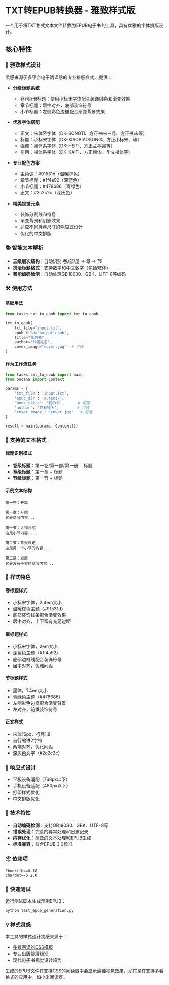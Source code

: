 # TXT转EPUB转换器 - 雅致样式版

一个用于将TXT格式文本文件转换为EPUB电子书的工具，具有优雅的字体排版设计。

## 核心特性

### 🎨 雅致样式设计
灵感来源于多平台电子阅读器的专业排版样式，提供：

- **分级标题系统**
  - 卷/部/册标题：使用小标宋字体配合装饰线条和渐变效果
  - 章节标题：居中对齐，底部装饰符号
  - 小节标题：左侧彩色边框配合渐变背景效果

- **优雅字体搭配**
  - 正文：宋体系字体（DK-SONGTI、方正书宋三号、方正书宋等）
  - 标题：小标宋字体（DK-XIAOBIAOSONG、方正小标宋、等）
  - 强调：黑体系字体（DK-HEITI、方正兰亭黑等）
  - 引用：楷体系字体（DK-KAITI、方正楷体、华文楷体等）

- **专业配色方案**
  - 主色调：#91531d（温暖棕色）
  - 章节标题：#1f4a92（深蓝色）
  - 小节标题：#478686（青绿色）
  - 正文：#2c2c2c（深灰色）

- **精美视觉元素**
  - 装饰分割线和符号
  - 渐变背景和阴影效果
  - 适应不同屏幕尺寸的响应式设计
  - 优化的中文排版

### 📚 智能文本解析
- **三级层次结构**：自动识别 卷/部/册 → 章 → 节
- **灵活标题格式**：支持数字和中文数字（包括繁体）
- **智能编码检测**：自动处理GB18030、GBK、UTF-8等编码

### 🛠️ 使用方法

#### 基础用法
```python
from tasks.txt_to_epub import txt_to_epub

txt_to_epub(
    txt_file="input.txt",
    epub_file="output.epub",
    title="我的书",
    author="作者姓名",
    cover_image="cover.jpg"  # 可选
)
```

#### 作为工作流任务
```python
from tasks.txt_to_epub import main
from oocana import Context

params = {
    'txt_file': 'input.txt',
    'epub_dir': 'output/',
    'book_title': '我的书',      # 可选
    'author': '作者姓名',        # 可选
    'cover_image': 'cover.jpg'   # 可选
}

result = main(params, Context())
```

### 📖 支持的文本格式

#### 标题识别模式
- **卷级标题**：第一卷/第一部/第一册 + 标题
- **章级标题**：第一章 + 标题
- **节级标题**：第一节 + 标题

#### 示例文本结构
```
第一卷：开篇

第一章：开始
这是章节内容...

第一节：人物介绍
这是小节内容...

第二节：背景设定
这是另一个小节的内容...

第二章：发展
这是没有子节的章节内容...
```

### 🎨 样式特色

#### 卷标题样式
- 小标宋字体，2.4em大小
- 温暖棕色主题（#91531d）
- 底部装饰线条配合渐变效果
- 居中对齐，上下留有充足边距

#### 章标题样式
- 小标宋字体，2em大小
- 深蓝色主题（#1f4a92）
- 底部边框线配合装饰符号
- 居中对齐，优雅间距

#### 节标题样式
- 黑体，1.4em大小
- 青绿色主题（#478686）
- 左侧彩色边框配合渐变背景
- 左对齐，前缀装饰符号

#### 正文样式
- 宋体16px，行高1.8
- 首行缩进2字符
- 两端对齐，优化间距
- 深灰色文字（#2c2c2c）

### 📱 响应式设计
- 平板设备适配（768px以下）
- 手机设备适配（480px以下）
- 打印样式优化
- 中文排版优化

### 🔧 技术特性
- **自动编码检测**：支持GB18030、GBK、UTF-8等
- **错误处理**：完善的异常处理和日志记录
- **内存优化**：高效的文本处理和EPUB生成
- **标准兼容**：符合EPUB 3.0标准

### 📦 依赖项
```
EbookLib==0.18
chardet==5.2.0
```

### 🚀 快速测试
运行测试脚本生成示例EPUB：
```bash
python test_epub_generation.py
```

### 💡 样式灵感
本工具的样式设计灵感来源于：
- [多看阅读的CSS模板](https://github.com/Eninix/sigil-template)
- 专业出版排版标准
- 现代电子书视觉设计趋势

生成的EPUB文件在支持CSS的阅读器中会显示最佳视觉效果，尤其是在支持多看格式的应用中，如小米阅读器。